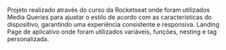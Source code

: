 Projeto realizado através do curso da Rocketseat onde foram utilizados Media Queries para ajustar o estilo de acordo com as características do dispositivo, garantindo uma experiência consistente e responsiva.
Landing Page de aplicativo onde foram utilizados variáveis, funções, nesting e tag personalizada.
